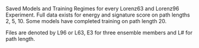 Saved Models and Training Regimes for every Lorenz63 and Lorenz96 Experiment.
Full data exists for energy and signature score on path lengths 2, 5, 10.
Some models have completed training on path length 20. 


Files are denoted by L96 or L63, E3 for three ensemble members and L# for path length. 
